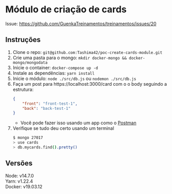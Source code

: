 # Módulo de criação de cards

Issue: https://github.com/GuenkaTreinamentos/treinamentos/issues/20

## Instruções
1. Clone o repo: `git@github.com:Tashima42/poc-create-cards-module.git`
2. Crie uma pasta para o mongo: `mkdir docker-mongo && docker-mongo/mongodata`
3. Inicie o container: `docker-compose up -d`
4. Instale as dependências: `yarn install`
5. Inicie o módulo: `node ./src/db.js` ou `nodemon ./src/db.js`
6. Faça um post para https://localhost:3000/card com o o body seguindo a estrutura: 
    ```json
    {
        "front": "front-test-1",
        "back": "back-test-1"
    }
    ```
    - Você pode fazer isso usando um app como o [Postman](https://www.postman.com/) 
7. Verifique se tudo deu certo usando um terminal
    ```bash
    $ mongo 27017
    > use cards
    > db.mycards.find().pretty()
   ``` 

## Versões
Node: v14.7.0    
Yarn: v1.22.4    
Docker: v19.03.12    